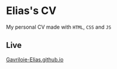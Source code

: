 # Elias's CV

My personal CV made with `HTML`, `CSS` and `JS`

## Live

[Gavriloie-Elias.github.io](https://Gavriloie-Elias.github.io)
